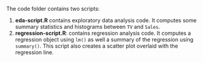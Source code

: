The code folder contains two scripts:

1. **eda-script.R** contains exploratory data analysis code. It computes some summary statistics and histograms between `TV` and `Sales`. 
2. **regression-script.R**: contains regression analysis code. It computes a regression object using `lm()` as well a summary of the regression using `summary()`. This script also creates a scatter plot overlaid with the regression line. 